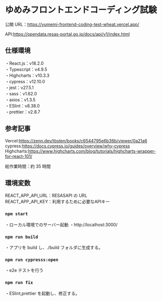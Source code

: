 # ゆめみフロントエンドコーディング試験

公開 URL：https://yumemi-frontend-coding-test-wheat.vercel.app/

API:https://opendata.resas-portal.go.jp/docs/api/v1/index.html

## 仕様環境

・React.js：v18.2.0  
・Typescript：v4.9.5  
・Highcharts：v10.3.3  
・cypress：v12.10.0  
・jest：v27.5.1  
・sass：v1.62.0  
・axios：v1.3.5  
・ESlint：v8.38.0  
・prettier：v2.8.7

## 参考記事

Vercel:https://zenn.dev/tbsten/books/c6544795e6b36b/viewer/0a21a6
cypress:https://docs.cypress.io/guides/overview/why-cypress
Highcharts:https://www.highcharts.com/blog/tutorials/highcharts-wrapper-for-react-101/

総作業時間：約 35 時間

## 環境変数

REACT_APP_API_URL：RESASAPI の URL  
REACT_APP_API_KEY：利用するために必要なAPIキー

### `npm start`

・ローカル環境でのサーバー起動
・http://localhost:3000/

### `npm run build`

・アプリを build し、./build フォルダに生成する。

### `npm run cypresss:open`

・e2e テストを行う

### `npm run fix`

・ESlint,prettier を起動し、修正する。
